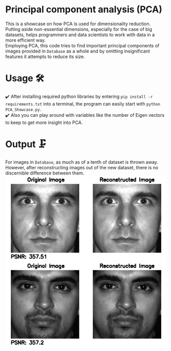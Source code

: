 # Principal component analysis (PCA) 
This is a showcase on how PCA is used for dimensionality reduction. Putting aside non-essential dimensions, especially for the case of big datasets, helps programmers and data scientists to work with data in a more efficient way.  
Employing PCA, this code tries to find important principal components of images provided in `Database` as a whole and by omitting insignificant features it attempts to reduce its size.  

# Usage 🛠️
✔️ After installing required python libraries by entering
`pip install -r requirements.txt`
into a terminal, the program can easily start with 
`python PCA_Showcase.py`.  
✔️ Also you can play around with variables like the number of Eigen vectors to keep to get more insight into PCA.  

# Output 🗜️
For images in `Database`, as much as of a tenth of dataset is thrown away. However, after reconstructing images out of the new dataset, there is no discernible difference between them.  
![An image from Database and its corresponding Output](/Figures/Figure-1.jpg "An image from Database and its corresponding Output")
![An image from Database and its corresponding Output](/Figures/Figure-2.jpg "An image from Database and its corresponding Output")  
